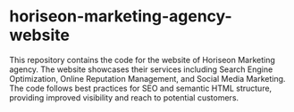 # horiseon-marketing-agency-website
This repository contains the code for the website of Horiseon Marketing agency. The website showcases their services including Search Engine Optimization, Online Reputation Management, and Social Media Marketing. The code follows best practices for SEO and semantic HTML structure, providing improved visibility and reach to potential customers.
